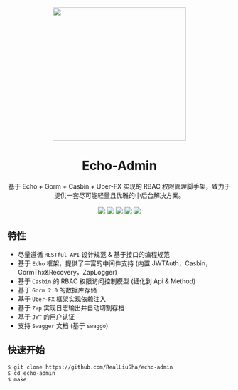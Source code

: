 <div align=center>
<img src="https://images.liusha.me/common/logo.png" width=300" height="300" />
</div>

<h1 align="center">Echo-Admin</h1>

<div align="center">
 基于 Echo + Gorm + Casbin + Uber-FX 实现的 RBAC 权限管理脚手架，致力于提供一套尽可能轻量且优雅的中后台解决方案。
 
<br/>
<br/>

<div align=center>
<img src="https://img.shields.io/badge/golang-1.12-blue"/>
<img src="https://img.shields.io/badge/echo-4.2.2-lightBlue"/>
<img src="https://img.shields.io/badge/gorm-1.21.8-red"/>
<img src="https://img.shields.io/badge/casbin-2.26.0-brightgreen"/>
<img src="https://img.shields.io/badge/vue-2.6.12-green"/>
</div>

</div>

## 特性
* 尽量遵循 `RESTful API` 设计规范 & 基于接口的编程规范
* 基于 `Echo` 框架，提供了丰富的中间件支持 (内置 JWTAuth，Casbin，GormThx&Recovery，ZapLogger)
* 基于 `Casbin` 的 RBAC 权限访问控制模型 (细化到 Api & Method)
* 基于 `Gorm 2.0` 的数据库存储
* 基于 `Uber-FX` 框架实现依赖注入
* 基于 `Zap` 实现日志输出并自动切割存档
* 基于 `JWT` 的用户认证
* 支持 `Swagger` 文档 (基于 `swaggo`)

## 快速开始

```
$ git clone https://github.com/RealLiuSha/echo-admin
$ cd echo-admin
$ make
```